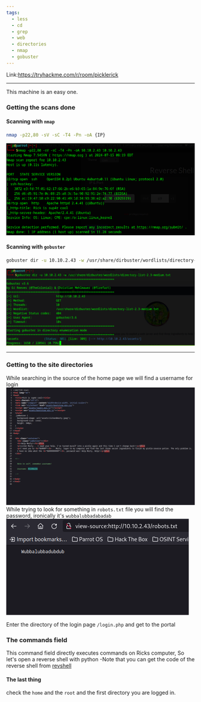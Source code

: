```yaml
---
tags:
  - less
  - cd
  - grep
  - web
  - directories
  - nmap
  - gobuster
---
```

Link:https://tryhackme.com/r/room/picklerick

---

This machine is an easy one.

### Getting the scans done


#### Scanning with `nmap`

```bash
nmap -p22,80 -sV -sC -T4 -Pn -oA {IP}
```
![nmap](../../photos/Pickle_Rick/nmap.png)

#### Scanning with `gobuster`
```bash
gobuster dir -u 10.10.2.43 -w /usr/share/dirbuster/wordlists/directory-list-2.3-medium.txt
```
 ![gobuster](../../photos/Pickle_Rick/gobuster.png)

---

### Getting to the site directories

While searching in the source of the home page we will find a username for login
	 ![home](../../photos/Pickle_Rick/home.png)
While trying to look for something in `robots.txt` file you will find the password, ironically it's `wubbalubbadabadab`
	![robots](../../photos/Pickle_Rick/robots.png)

Enter the directory of the login page `/login.php` and get to the portal


### The commands field

This command field directly executes commands on Ricks computer, So let's open a reverse shell with python -Note that you can get the code of the reverse shell from [revshell](https://www.revshells.com/)

#### The last thing

check the `home` and the `root` and the first directory you are logged in.